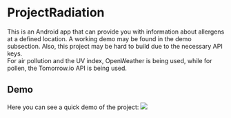 # ProjectRadiation
This is an Android app that can provide you with information about allergens at a defined location. A working demo may be found in the demo subsection. Also, this project may be hard to build due to the necessary API keys.  
For air pollution and the UV index, OpenWeather is being used, while for pollen, the Tomorrow.io API is being used.

## Demo
Here you can see a quick demo of the project:
![](./docs/docsfx/presentation.gif)
